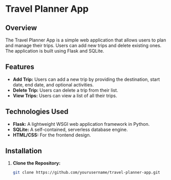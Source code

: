 # Travel Planner App

## Overview

The Travel Planner App is a simple web application that allows users to plan and manage their trips. Users can add new trips and delete existing ones. The application is built using Flask and SQLite.

## Features

- **Add Trip:** Users can add a new trip by providing the destination, start date, end date, and optional activities.
- **Delete Trip:** Users can delete a trip from their list.
- **View Trips:** Users can view a list of all their trips.

## Technologies Used

- **Flask:** A lightweight WSGI web application framework in Python.
- **SQLite:** A self-contained, serverless database engine.
- **HTML/CSS:** For the frontend design.

## Installation

1. **Clone the Repository:**

   ```bash
   git clone https://github.com/yourusername/travel-planner-app.git
